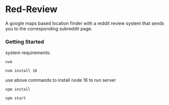 # Red-Review

A google maps based location finder with a reddit review system that sends you to the corresponding subreddit page.

### Getting Started

system requirements:

```
nvm

nvm install 16
```

use above commands to install node 16 to run server

```
npm install

npm start
```
